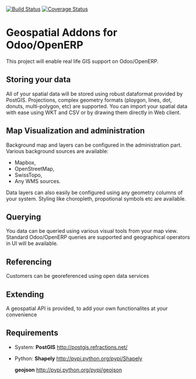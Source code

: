 [![Build Status](https://travis-ci.org/OCA/geospatial.svg?branch=7.0)](https://travis-ci.org/OCA/geospatial)
[![Coverage Status](https://coveralls.io/repos/OCA/geospatial/badge.png?branch=7.0)](https://coveralls.io/r/OCA/geospatial?branch=7.0)

Geospatial Addons for Odoo/OpenERP
==================================

This project will enable real life GIS support on Odoo/OpenERP.

Storing your data
-----------------

All of your spatial data will be stored using robust dataformat provided by PostGIS.
Projections, complex geometry formats (ploygon, lines, dot, donuts, multi-polygon, etc) are supported.
You can import your spatial data with ease using WKT and CSV or by drawing them directly in Web client.

Map Visualization and administration
------------------------------------

Background map and layers can be configured in the administration part.
Various background sources are available:

 - Mapbox,
 - OpenStreetMap,
 - SwissTopo,
 - Any WMS sources.

Data layers can also easily be configured using any geometry columns of your system.
Styling like choropleth, propotional symbols etc are available.

Querying
--------

You data can be queried using various visual tools from your map view.
Standard Odoo/OpenERP queries are supported and geographical operators in UI will be available.


Referencing
-----------

Customers can be georeferenced using open data services

Extending
---------

A geospatial API is provided, to add your own functionalites at your convenience


Requirements
------------

* System:
    **PostGIS** http://postgis.refractions.net/

* Python:
    **Shapely** http://pypi.python.org/pypi/Shapely

    **geojson** http://pypi.python.org/pypi/geojson
